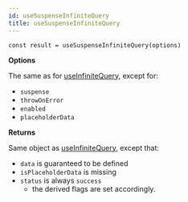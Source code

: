 ```yaml
---
id: useSuspenseInfiniteQuery
title: useSuspenseInfiniteQuery
---
```


```tsx
const result = useSuspenseInfiniteQuery(options)
```

**Options**

The same as for [useInfiniteQuery](./reference/useInfiniteQuery), except for:

- `suspense`
- `throwOnError`
- `enabled`
- `placeholderData`

**Returns**

Same object as [useInfiniteQuery](./reference/useInfiniteQuery), except that:

- `data` is guaranteed to be defined
- `isPlaceholderData` is missing
- `status` is always `success`
  - the derived flags are set accordingly.
